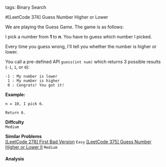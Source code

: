 tags: Binary Search

#[LeetCode 374] Guess Number Higher or Lower 

We are playing the Guess Game. The game is as follows:

I pick a number from **1** to **n**. You have to guess which number I picked.

Every time you guess wrong, I'll tell you whether the number is higher or lower.

You call a pre-defined API `guess(int num)` which returns 3 possible results (`-1`, `1`, or `0`):

    -1 : My number is lower
     1 : My number is higher
     0 : Congrats! You got it!

**Example:**

    n = 10, I pick 6.

    Return 6.




**Diffculty**  
`Medium`

**Similar Problems**  
[[LeetCode 278] First Bad Version]() `Easy`
[[LeetCode 375] Guess Number Higher or Lower II]() `Medium`


#### Analysis




